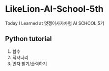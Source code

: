 # LikeLion-AI-School-5th
Today I Learned at 멋쟁이사자차럼 AI SCHOOL 5기 

## Python tutorial 
1. 함수
2. 딕셔너리 
3. 인자 받기/출력하기
